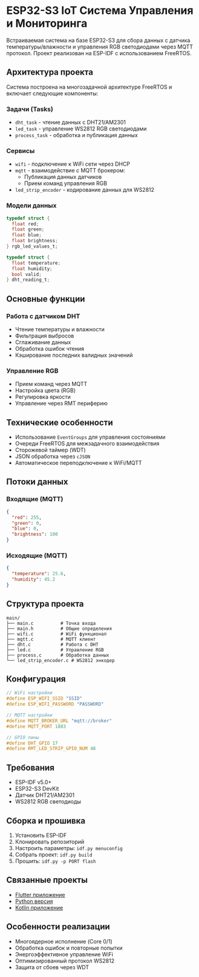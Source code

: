 # ESP32-S3 IoT Система Управления и Мониторинга

Встраиваемая система на базе ESP32-S3 для сбора данных с датчика температуры/влажности и управления RGB светодиодами через MQTT протокол. Проект реализован на ESP-IDF с использованием FreeRTOS.

## Архитектура проекта

Система построена на многозадачной архитектуре FreeRTOS и включает следующие компоненты:

### Задачи (Tasks)
- `dht_task` - чтение данных с DHT21/AM2301
- `led_task` - управление WS2812 RGB светодиодами 
- `process_task` - обработка и публикация данных

### Сервисы
- `wifi` - подключение к WiFi сети через DHCP
- `mqtt` - взаимодействие с MQTT брокером:
  - Публикация данных датчиков
  - Прием команд управления RGB
- `led_strip_encoder` - кодирование данных для WS2812

### Модели данных
```c
typedef struct {
  float red;
  float green; 
  float blue;
  float brightness;
} rgb_led_values_t;

typedef struct {
  float temperature;
  float humidity;
  bool valid;
} dht_reading_t;
```

## Основные функции

### Работа с датчиком DHT
- Чтение температуры и влажности
- Фильтрация выбросов
- Сглаживание данных
- Обработка ошибок чтения
- Кэширование последних валидных значений

### Управление RGB
- Прием команд через MQTT
- Настройка цвета (RGB)
- Регулировка яркости
- Управление через RMT периферию

## Технические особенности
- Использование `EventGroups` для управления состояниями
- Очереди FreeRTOS для межзадачного взаимодействия
- Сторожевой таймер (WDT)
- JSON обработка через `cJSON`
- Автоматическое переподключение к WiFi/MQTT

## Потоки данных

### Входящие (MQTT)
```json
{
  "red": 255,
  "green": 0,
  "blue": 0,
  "brightness": 100
}
```

### Исходящие (MQTT)
```json
{
  "temperature": 25.6,
  "humidity": 45.2
}
```

## Структура проекта
```plaintext
main/
├── main.c          # Точка входа
├── main.h          # Общие определения
├── wifi.c          # WiFi функционал
├── mqtt.c          # MQTT клиент
├── dht.c           # Работа с DHT
├── led.c           # Управление RGB
├── process.c       # Обработка данных
└── led_strip_encoder.c # WS2812 энкодер
```

## Конфигурация
```c
// WiFi настройки
#define ESP_WIFI_SSID "SSID"
#define ESP_WIFI_PASSWORD "PASSWORD"

// MQTT настройки
#define MQTT_BROKER_URL "mqtt://broker"
#define MQTT_PORT 1883

// GPIO пины
#define DHT_GPIO 17
#define RMT_LED_STRIP_GPIO_NUM 48
```

## Требования
- ESP-IDF v5.0+
- ESP32-S3 DevKit
- Датчик DHT21/AM2301
- WS2812 RGB светодиоды

## Сборка и прошивка
1. Установить ESP-IDF
2. Клонировать репозиторий
3. Настроить параметры: `idf.py menuconfig`
4. Собрать проект: `idf.py build`
5. Прошить: `idf.py -p PORT flash`

## Связанные проекты
- [Flutter приложение](https://github.com/timurtm72/flutter_android_mqtt_python_esp32)
- [Python версия](https://github.com/timurtm72/python_mqtt_esp32_android)
- [Kotlin приложение](https://github.com/timurtm72/kotlin_mqtt_esp32_python)

## Особенности реализации
- Многоядерное исполнение (Core 0/1)
- Обработка ошибок и повторные попытки
- Энергоэффективное управление WiFi
- Оптимизированный протокол WS2812
- Защита от сбоев через WDT
